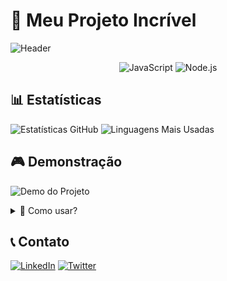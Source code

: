# 🚀 Meu Projeto Incrível

![Header](https://github.com/seu-usuario/seu-repositorio/raw/main/banner.gif)

<div align="center">

![JavaScript](https://img.shields.io/badge/JavaScript-F7DF1E?style=for-the-badge&logo=javascript&logoColor=black)
![Node.js](https://img.shields.io/badge/Node.js-43853D?style=for-the-badge&logo=node.js&logoColor=white)

</div>

## 📊 Estatísticas

![Estatísticas GitHub](https://github-readme-stats.vercel.app/api?username=seu-usuario&show_icons=true&theme=radical)
![Linguagens Mais Usadas](https://github-readme-stats.vercel.app/api/top-langs/?username=seu-usuario&layout=compact&theme=radical)

## 🎮 Demonstração

![Demo do Projeto](https://media.giphy.com/media/your-demo-gif/giphy.gif)

<details>
<summary>🤔 Como usar?</summary>
<br>

1. Clone o repositório
2. Instale as dependências
3. Execute `npm start`

</details>

## 📞 Contato

[![LinkedIn](https://img.shields.io/badge/LinkedIn-0077B5?style=for-the-badge&logo=linkedin&logoColor=white)](https://linkedin.com/in/seu-perfil)
[![Twitter](https://img.shields.io/badge/Twitter-1DA1F2?style=for-the-badge&logo=twitter&logoColor=white)](https://twitter.com/seu-perfil)
